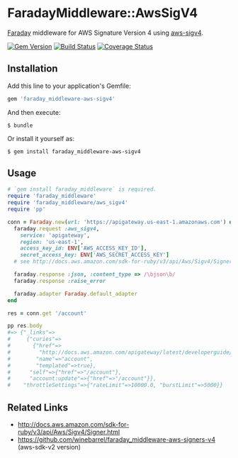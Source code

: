 # FaradayMiddleware::AwsSigV4

[Faraday](https://github.com/lostisland/faraday) middleware for AWS Signature Version 4 using [aws-sigv4](https://rubygems.org/gems/aws-sigv4).

[![Gem Version](https://badge.fury.io/rb/faraday_middleware-aws-sigv4.svg)](https://badge.fury.io/rb/faraday_middleware-aws-sigv4)
[![Build Status](https://travis-ci.org/winebarrel/faraday_middleware-aws-sigv4.svg?branch=master)](https://travis-ci.org/winebarrel/faraday_middleware-aws-sigv4)
[![Coverage Status](https://coveralls.io/repos/github/winebarrel/faraday_middleware-aws-sigv4/badge.svg?branch=master)](https://coveralls.io/github/winebarrel/faraday_middleware-aws-sigv4?branch=master)

## Installation

Add this line to your application's Gemfile:

```ruby
gem 'faraday_middleware-aws-sigv4'
```

And then execute:

    $ bundle

Or install it yourself as:

    $ gem install faraday_middleware-aws-sigv4

## Usage

```ruby
# `gem install faraday_middleware` is required.
require 'faraday_middleware'
require 'faraday_middleware/aws_sigv4'
require 'pp'

conn = Faraday.new(url: 'https://apigateway.us-east-1.amazonaws.com') do |faraday|
  faraday.request :aws_sigv4,
    service: 'apigateway',
    region: 'us-east-1',
    access_key_id: ENV['AWS_ACCESS_KEY_ID'],
    secret_access_key: ENV['AWS_SECRET_ACCESS_KEY']
  # see http://docs.aws.amazon.com/sdk-for-ruby/v3/api/Aws/Sigv4/Signer.html

  faraday.response :json, :content_type => /\bjson\b/
  faraday.response :raise_error

  faraday.adapter Faraday.default_adapter
end

res = conn.get '/account'

pp res.body
#=> {"_links"=>
#     {"curies"=>
#       {"href"=>
#         "http://docs.aws.amazon.com/apigateway/latest/developerguide/account-apigateway-{rel}.html",
#        "name"=>"account",
#        "templated"=>true},
#      "self"=>{"href"=>"/account"},
#      "account:update"=>{"href"=>"/account"}},
#    "throttleSettings"=>{"rateLimit"=>10000.0, "burstLimit"=>5000}}
```

## Related Links

* http://docs.aws.amazon.com/sdk-for-ruby/v3/api/Aws/Sigv4/Signer.html
* https://github.com/winebarrel/faraday_middleware-aws-signers-v4 (aws-sdk-v2 version)
